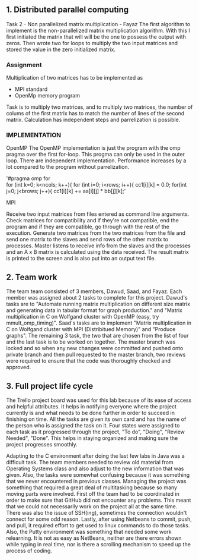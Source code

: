 ## 1. Distributed parallel computing
Task 2 - Non parallelized matrix multiplication - Fayaz
The first algorithm to implement is the non-parallelized matrix multiplication algorithm. With this I first initiated the matrix that will will be the one to possess the output with zeros. Then wrote two for loops to multiply the two input matrices and stored the value in the zero initialized matrix.

### Assignment

Multiplication of two matrices has to be implemented as

* MPI standard
* OpenMp memory program

Task is to multiply two matrices, and to multiply two matrices, the number of colums of the first matrix has to match the number of lines
of the second matrix. Calculation has independent steps and parrelization is possible.

### IMPLEMENTATION

OpenMP 
The OpenMP implementation is just the program with the omp pragma over the first for-loop. This progma can only be used in the outer loop.
There are independent implementation. Performance increases by a lot compared to the program without parrelization. 

'#pragma omp for  
                for (int k=0; k<ncols; k++){
                    for (int i=0; i<rows; i++){
                        cc1[i][k] = 0.0; 
                        for(int j=0; j<brows; j++){
                            cc1[i][k] += aa[i][j] * bb[j][k];'


MPI

Receive two input matrices from files entered as command line arguments.  Check matrices for compatibility and if they're not compatible, end the program and if they are compatible, go through with the rest of the execution. Generate two matrices from the two matrices from the file and send one matrix to the slaves and send rows of the other matrix to processes.  Master listens to receive info from the slaves and the processes and an A x B matrix is calculated using the data received. The result matrix is printed to the screen and is also put into an output text file. 

## 2. Team work
The team team consisted of 3 members, Dawud, Saad, and Fayaz. Each member was assigned about 2 tasks to complete for this project. Dawud's tasks are to "Automate running  matrix multiplication on different size matrix and generating data in tabular format for graph production." and "Matrix multiplication in C  on Wolfgand cluster with  OpenMP (easy, try mmult_omp_timing)". Saad's tasks are to implement "Matrix multiplication in C  on Wolfgand cluster with MPI (Distribitued Memory)" and "Produce graphs". The remaining 3 task, the two that are chosen from the list of four and the last task is to be worked on together. The master branch was locked and so when any new changes were committed and pushed onto private branch and then pull requested to the master branch, two reviews were required to ensure that the code was thoroughly checked and approved. 

## 3. Full project life cycle
The Trello project board was used for this lab because of its ease of access and helpful attributes. It helps in notifying everyone where the project currently is and what needs to be done further in order to succeed in finishing on time. All the tasks are given its own card and has the name of the person who is assigned the task on it. Four states were assigned to each task as it progressed through the project, "To do", "Doing", "Review Needed", "Done". This helps in staying organized and making sure the project progresses smoothly. 

Adapting to the C environment after doing the last few labs in Java was a difficult task. The team members needed to review old material from Operating Systems class and also adjust to the new information that was given. Also, the tasks were somewhat confusing because it was something that we never encountered in previous classes. Managing the project was something that required a great deal of multitasking because so many moving parts were involved. First off the team had to be coordinated in order to make sure that GitHub did not encounter any problems. This meant that we could not necessarily work on the project all at the same time. There was also the issue of SSH(ing), sometimes the connection wouldn't connect for some odd reason. Lastly, after using Netbeans to commit, push, and pull, it  required effort to get used to linux commands to do those tasks. Also, the Putty environment was something that needed some work relearning. It is not as easy as NetBeans, neither are there errors shown while typing in real time, nor is there a scrolling mechanism to speed up the process of coding.

